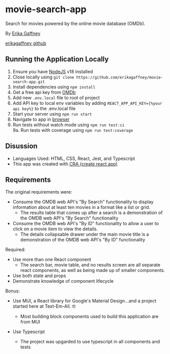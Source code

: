 # movie-search-app

Search for movies powered by the online movie database (OMDb).

By [Erika Gaffney](mailto:erikagaffney.2014@gmail.com)

[erikagaffney github](https://github.com/erikagaffney)

## Running the Application Locally

1. Ensure you have [NodeJS](https://nodejs.org/en/download) v18 installed
2. Close locally using `git clone https://github.com/erikagaffney/movie-search-app.git`
3. Install dependencies using `npm install`
4. Get a free api key from [OMDb](https://www.omdbapi.com/apikey.aspx)
5. Add new `.env.local` file to root of project
6. Add API key to local env variables by adding `REACT_APP_API_KEY={%your api key%}` to the .env.local file
7. Start your server using `npm run start`
8. Navigate to app in [browser](http://localhost:3000)
9. Run tests without watch mode using `npm run test:ci`
   <br>9a. Run tests with coverage using `npm run test:coverage`

## Disussion

- Languages Used: HTML, CSS, React, Jest, and Typescript
- This app was created with [CRA (create react app)](https://create-react-app.dev/)

## Requirements

The original requirements were:

- Consume the OMDB web API's "By Search" functionality to display information about at least ten movies in a format like a list or grid.
  - The results table that comes up after a search is a demonstration of the OMDB web API's "By Search" functionality
- Consume the OMDB web API's "By ID" functionality to allow a user to click on a movie item to view the details.
  - The details collapsable drawer under the main movie title is a demonstration of the OMDB web API's "By ID" functionality

Required:

- Use more than one React component
  - The search bar, movie table, and no results screen are all separate react components, as well as being made up of smaller components.
- Use both state and props
- Demonstrate knowledge of component lifecycle

Bonus:

- Use MUI, a React library for Google's Material Design...and a project started here at Text-Em-All. 🤓

  - Most building block components used to build this application are from MUI

- Use Typescript
  - The project was upgarded to use typescript in all components and tests
